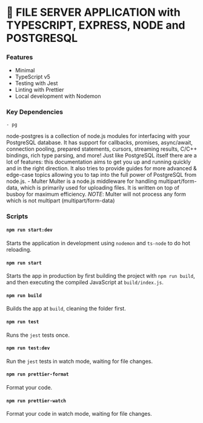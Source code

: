 # 🧰 FILE SERVER APPLICATION with TYPESCRIPT, EXPRESS, NODE and POSTGRESQL

### Features

- Minimal
- TypeScript v5
- Testing with Jest
- Linting with Prettier
- Local development with Nodemon

### Key Dependencies
    - pg
node-postgres is a collection of node.js modules for interfacing with your PostgreSQL database. It has support for callbacks, promises, async/await, connection pooling, prepared statements, cursors, streaming results, C/C++ bindings, rich type parsing, and more! Just like PostgreSQL itself there are a lot of features: this documentation aims to get you up and running quickly and in the right direction. It also tries to provide guides for more advanced & edge-case topics allowing you to tap into the full power of PostgreSQL from node.js.
    - Multer
Multer is a node.js middleware for handling multipart/form-data, which is primarily used for uploading files. It is written on top of busboy for maximum efficiency.
*NOTE*: Multer will not process any form which is not multipart (multipart/form-data)

### Scripts

#### `npm run start:dev`

Starts the application in development using `nodemon` and `ts-node` to do hot reloading.

#### `npm run start`

Starts the app in production by first building the project with `npm run build`, and then executing the compiled JavaScript at `build/index.js`.

#### `npm run build`

Builds the app at `build`, cleaning the folder first.

#### `npm run test`

Runs the `jest` tests once.

#### `npm run test:dev`

Run the `jest` tests in watch mode, waiting for file changes.

#### `npm run prettier-format`

Format your code.

#### `npm run prettier-watch`

Format your code in watch mode, waiting for file changes.